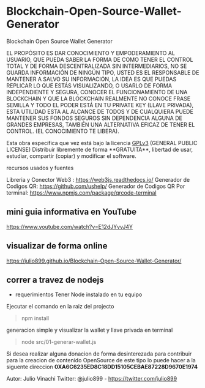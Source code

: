 # Blockchain-Open-Source-Wallet-Generator
Blockchain Open Source Wallet Generator

EL PROPÓSITO ES DAR CONOCIMIENTO Y EMPODERAMIENTO AL USUARIO, QUE PUEDA SABER LA FORMA DE COMO TENER EL CONTROL TOTAL Y DE FORMA DESCENTRALIZADA SIN INTERMEDIARIOS, NO SE GUARDA INFORMACIÓN DE NINGÚN TIPO, USTED ES EL RESPONSABLE DE MANTENER A SALVO SU INFORMACIÓN, LA IDEA ES QUE PUEDAS REPLICAR LO QUE ESTÁS VISUALIZANDO, O USARLO DE FORMA INDEPENDIENTE Y SEGURA, CONOCER EL FUNCIONAMIENTO DE UNA BLOCKCHAIN Y QUE LA BLOCKCHAIN REALMENTE NO CONOCE FRASE SEMILLA Y TODO EL PODER ESTÁ EN TU PRIVATE KEY (LLAVE PRIVADA), ESTA UTILIDAD ESTA AL ALCANCE DE TODOS Y DE CUALQUIERA PUEDE MANTENER SUS FONDOS SEGUROS SIN DEPENDENCIA ALGUNA DE GRANDES EMPRESAS, TAMBIÉN UNA ALTERNATIVA EFICAZ DE TENER EL CONTROL. (EL CONOCIMIENTO TE LIBERA).


<p class="gpl">Esta obra específica que vez está bajo la licencia <a href="https://www.gnu.org/licenses/gpl-3.0.html">GPLv3</a> (GENERAL PUBLIC LICENSE) Distribuir libremente de forma **GRATUITA**, libertad de usar, estudiar, compartir (copiar) y modificar el software.</p>


recursos usados y fuentes

  Libreria y Conector Web3 : https://web3js.readthedocs.io/
  Generador de Codigos QR: https://github.com/ushelp/
  Generador de Codigos QR Por terminal: https://www.npmjs.com/package/qrcode-terminal

## mini guia informativa en YouTube
	
https://www.youtube.com/watch?v=E12dJYvvJ4Y


## visualizar de forma online

https://julio899.github.io/Blockchain-Open-Source-Wallet-Generator/

## correr a travez de nodejs

- requerimientos Tener Node instalado en tu equipo

Ejecutar el comando en la raiz del projecto
> npm install

generacion simple y visualizar la wallet y llave privada en terminal
> node src/01-generar-wallet.js 


<p class="donation">
			Si desea realizar alguna donacion de forma desinterezada para contribuir para la creacion de contenido OpenSource de este tipo lo puede hacer a la siguente direccion 
			<b>0XA6C6235ED8C18DD15105CEBAE87228D9670E1974</b>
</p>

Autor: Julio Vinachi Twitter: @julio899  - https://twitter.com/julio899
